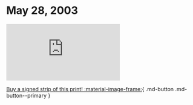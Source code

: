 # May 28, 2003

![](https://www.achewood.com/comic.php?date=05282003)

[Buy a signed strip of this print! :material-image-frame:](https://achewood-holiday-pop-up.myshopify.com/products/strip#05282003){ .md-button .md-button--primary }
